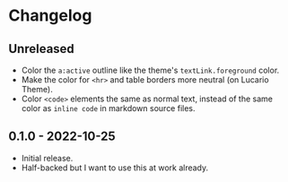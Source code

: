 # Changelog

## Unreleased

- Color the `a:active` outline like the theme's `textLink.foreground` color.
- Make the color for `<hr>` and table borders more neutral (on Lucario Theme).
- Color `<code>` elements the same as normal text, instead of the same color as `inline code` in markdown source files.

## 0.1.0 - 2022-10-25

- Initial release.
- Half-backed but I want to use this at work already.

